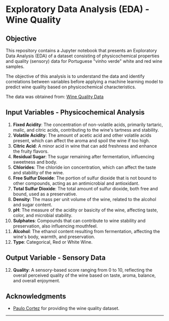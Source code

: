 # Exploratory Data Analysis (EDA) - Wine Quality

## Objective
This repository contains a Jupyter notebook that presents an Exploratory Data Analysis (EDA) of a dataset consisting of physicochemical properties and quality (sensory) data for Portuguese "vinho verde" white and red wine samples.

The objective of this analysis is to understand the data and identify correlations between variables before applying a machine learning model to predict wine quality based on physicochemical characteristics.

The data was obtained from: [Wine Quality Data](http://www3.dsi.uminho.pt/pcortez/wine/)

## Input Variables - Physicochemical Analysis

1. **Fixed Acidity**: The concentration of non-volatile acids, primarily tartaric, malic, and citric acids, contributing to the wine's tartness and stability.
2. **Volatile Acidity**: The amount of acetic acid and other volatile acids present, which can affect the aroma and spoil the wine if too high.
3. **Citric Acid**: A minor acid in wine that can add freshness and enhance the fruity flavors.
4. **Residual Sugar**: The sugar remaining after fermentation, influencing sweetness and body.
5. **Chlorides**: The chloride ion concentration, which can affect the taste and stability of the wine.
6. **Free Sulfur Dioxide**: The portion of sulfur dioxide that is not bound to other compounds, acting as an antimicrobial and antioxidant.
7. **Total Sulfur Dioxide**: The total amount of sulfur dioxide, both free and bound, used as a preservative.
8. **Density**: The mass per unit volume of the wine, related to the alcohol and sugar content.
9. **pH**: The measure of the acidity or basicity of the wine, affecting taste, color, and microbial stability.
10. **Sulphates**: Compounds that can contribute to wine stability and preservation, also influencing mouthfeel.
11. **Alcohol**: The ethanol content resulting from fermentation, affecting the wine's body, warmth, and preservation.
12. **Type**: Categorical, Red or White Wine.

## Output Variable - Sensory Data

12. **Quality**: A sensory-based score ranging from 0 to 10, reflecting the overall perceived quality of the wine based on taste, aroma, balance, and overall enjoyment.

## Acknowledgments

- [Paulo Cortez](http://www3.dsi.uminho.pt/pcortez/wine/) for providing the wine quality dataset.

---
